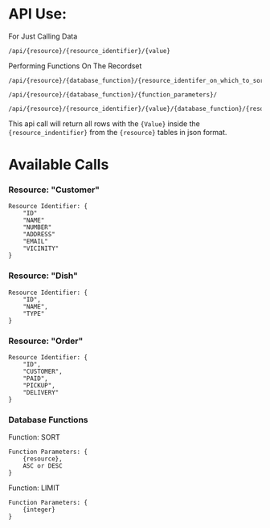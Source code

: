 # API Use:

For Just Calling Data
```
/api/{resource}/{resource_identifier}/{value}
```

Performing Functions On The Recordset
```
/api/{resource}/{database_function}/{resource_identifer_on_which_to_sort}/{sort_by}

/api/{resource}/{database_function}/{function_parameters}/

/api/{resource}/{resource_identifier}/{value}/{database_function}/{resource_identifer_on_which_to_sort}/{sort_by}
```

This api call will return all rows with the `{Value}` inside the `{resource_indentifier}` from the `{resource}` tables in json format.

# Available Calls

### Resource: "Customer"
```
Resource Identifier: {
    "ID"
    "NAME"
    "NUMBER"
    "ADDRESS"
    "EMAIL"
    "VICINITY"
}
```
### Resource: "Dish" 
```
Resource Identifier: {
    "ID",
	"NAME",
	"TYPE"
}
```
### Resource: "Order"
```
Resource Identifier: {
    "ID",
    "CUSTOMER",
    "PAID",
    "PICKUP",
    "DELIVERY"
}
```

### Database Functions

Function: SORT

```
Function Parameters: {
    {resource},
    ASC or DESC
}
```

Function: LIMIT

```
Function Parameters: {
    {integer}
}
```
